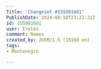 ```yaml
---
Title: 'Changeset #155081601'
PublishDate: 2024-08-10T23:22:31Z
id: 155081601
user: Erelen
comment: Names
created_by: JOSM/1.5 (19160 en)
tags:
- Montenegro

---
```

